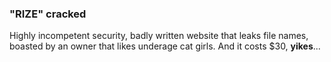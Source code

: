 ### "RIZE" cracked
Highly incompetent security, badly written website that leaks file names, boasted by an owner that likes underage cat girls. And it costs $30, <b>yikes</b>... 
